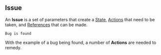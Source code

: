 ## Issue

An **Issue** is a set of parameters that create a [State](/docs/definitions//states.md), [Actions](/docs/definitions//actions.md) that need to be taken, and [References](/docs/definitions/references.md) that can be made.

``Bug is found``

With the example of a bug being found, a number of **Actions** are needed to remedy.

